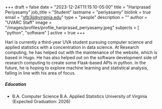 +++
draft = false
date = "2023-12-24T11:15:10-05:00"
title = "Hariprasad Periyasamy"
job_title = "Student"
lastname = "periyasamy"
biolink = true
email = "sfb3jj@virginia.edu"
type = "people"
description = ""
author = "UVARC Staff"
image = "/images/profiles/profile_hariprasad_periyasamy.jpeg"
subjects = [
  "python", "software"
]
active = true
+++

Hari is currently a third-year UVA student pursuing computer science and applied statistics with a concentration in data science. At Research computing, he has helped out with the maintenance of the website, which is based in Hugo. He has also helped out on the software development side of research computing to create some Flask-based APIs in python. In the future, he is hoping to explore machine learning and statistical analysis, falling in line with his area of focus. 

##### Education

- B.A. Computer Science
B.A. Applied Statistics
University of Virginia (Expected Graduation: 2026)
